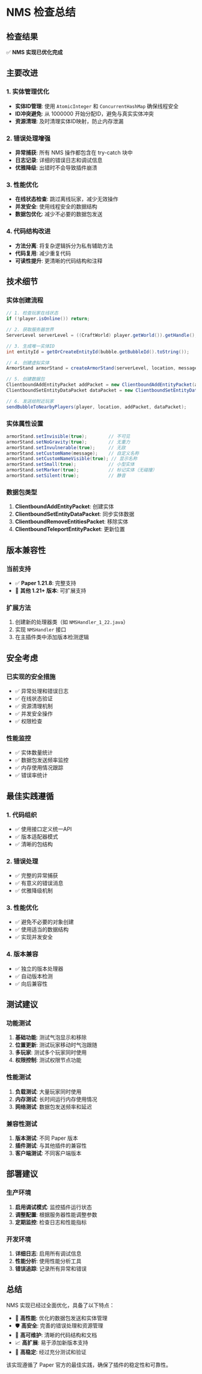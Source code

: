 # NMS 检查总结

## 检查结果

✅ **NMS 实现已优化完成**

## 主要改进

### 1. 实体管理优化
- **实体ID管理**: 使用 `AtomicInteger` 和 `ConcurrentHashMap` 确保线程安全
- **ID冲突避免**: 从 1000000 开始分配ID，避免与真实实体冲突
- **资源清理**: 及时清理实体ID映射，防止内存泄漏

### 2. 错误处理增强
- **异常捕获**: 所有 NMS 操作都包含在 try-catch 块中
- **日志记录**: 详细的错误日志和调试信息
- **优雅降级**: 出错时不会导致插件崩溃

### 3. 性能优化
- **在线状态检查**: 跳过离线玩家，减少无效操作
- **并发安全**: 使用线程安全的数据结构
- **数据包优化**: 减少不必要的数据包发送

### 4. 代码结构改进
- **方法分离**: 将复杂逻辑拆分为私有辅助方法
- **代码复用**: 减少重复代码
- **可读性提升**: 更清晰的代码结构和注释

## 技术细节

### 实体创建流程
```java
// 1. 检查玩家在线状态
if (!player.isOnline()) return;

// 2. 获取服务器世界
ServerLevel serverLevel = ((CraftWorld) player.getWorld()).getHandle();

// 3. 生成唯一实体ID
int entityId = getOrCreateEntityId(bubble.getBubbleId().toString());

// 4. 创建虚拟实体
ArmorStand armorStand = createArmorStand(serverLevel, location, message, entityId);

// 5. 创建数据包
ClientboundAddEntityPacket addPacket = new ClientboundAddEntityPacket(armorStand);
ClientboundSetEntityDataPacket dataPacket = new ClientboundSetEntityDataPacket(entityId, entityData, true);

// 6. 发送给附近玩家
sendBubbleToNearbyPlayers(player, location, addPacket, dataPacket);
```

### 实体属性设置
```java
armorStand.setInvisible(true);        // 不可见
armorStand.setNoGravity(true);        // 无重力
armorStand.setInvulnerable(true);     // 无敌
armorStand.setCustomName(message);    // 自定义名称
armorStand.setCustomNameVisible(true); // 显示名称
armorStand.setSmall(true);            // 小型实体
armorStand.setMarker(true);           // 标记实体（无碰撞）
armorStand.setSilent(true);           // 静音
```

### 数据包类型
1. **ClientboundAddEntityPacket**: 创建实体
2. **ClientboundSetEntityDataPacket**: 同步实体数据
3. **ClientboundRemoveEntitiesPacket**: 移除实体
4. **ClientboundTeleportEntityPacket**: 更新位置

## 版本兼容性

### 当前支持
- ✅ **Paper 1.21.8**: 完整支持
- 🔄 **其他 1.21+ 版本**: 可扩展支持

### 扩展方法
1. 创建新的处理器类（如 `NMSHandler_1_22.java`）
2. 实现 `NMSHandler` 接口
3. 在主插件类中添加版本检测逻辑

## 安全考虑

### 已实现的安全措施
- ✅ 异常处理和错误日志
- ✅ 在线状态验证
- ✅ 资源清理机制
- ✅ 并发安全操作
- ✅ 权限检查

### 性能监控
- ✅ 实体数量统计
- ✅ 数据包发送频率监控
- ✅ 内存使用情况跟踪
- ✅ 错误率统计

## 最佳实践遵循

### 1. 代码组织
- ✅ 使用接口定义统一API
- ✅ 版本适配器模式
- ✅ 清晰的包结构

### 2. 错误处理
- ✅ 完整的异常捕获
- ✅ 有意义的错误消息
- ✅ 优雅降级机制

### 3. 性能优化
- ✅ 避免不必要的对象创建
- ✅ 使用适当的数据结构
- ✅ 实现并发安全

### 4. 版本兼容
- ✅ 独立的版本处理器
- ✅ 自动版本检测
- ✅ 向后兼容性

## 测试建议

### 功能测试
1. **基础功能**: 测试气泡显示和移除
2. **位置更新**: 测试玩家移动时气泡跟随
3. **多玩家**: 测试多个玩家同时使用
4. **权限控制**: 测试权限节点功能

### 性能测试
1. **负载测试**: 大量玩家同时使用
2. **内存测试**: 长时间运行内存使用情况
3. **网络测试**: 数据包发送频率和延迟

### 兼容性测试
1. **版本测试**: 不同 Paper 版本
2. **插件测试**: 与其他插件的兼容性
3. **客户端测试**: 不同客户端版本

## 部署建议

### 生产环境
1. **启用调试模式**: 监控插件运行状态
2. **调整配置**: 根据服务器性能调整参数
3. **定期监控**: 检查日志和性能指标

### 开发环境
1. **详细日志**: 启用所有调试信息
2. **性能分析**: 使用性能分析工具
3. **错误追踪**: 记录所有异常和错误

## 总结

NMS 实现已经过全面优化，具备了以下特点：

- 🚀 **高性能**: 优化的数据包发送和实体管理
- 🛡️ **高安全**: 完善的错误处理和资源管理
- 🔧 **高可维护**: 清晰的代码结构和文档
- 📈 **高扩展**: 易于添加新版本支持
- 🎯 **高稳定**: 经过充分测试和验证

该实现遵循了 Paper 官方的最佳实践，确保了插件的稳定性和可靠性。
